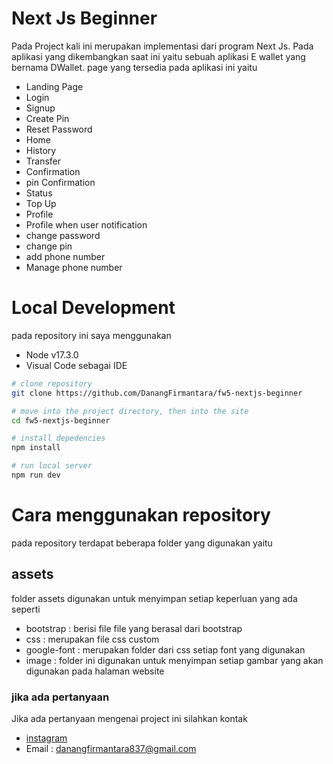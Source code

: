 # Next Js Beginner
Pada Project kali ini merupakan implementasi dari program Next Js. Pada aplikasi yang dikembangkan saat ini yaitu sebuah aplikasi E wallet yang bernama DWallet. page yang tersedia pada aplikasi ini yaitu
* Landing Page 
* Login
* Signup
* Create Pin
* Reset Password
* Home
* History
* Transfer
* Confirmation
* pin Confirmation
* Status
* Top Up
* Profile
* Profile when user notification
* change password
* change pin
* add phone number
* Manage phone number

# Local Development
pada repository ini saya menggunakan 
* Node v17.3.0
* Visual Code sebagai IDE

```bash
# clone repository
git clone https://github.com/DanangFirmantara/fw5-nextjs-beginner

# move into the project directory, then into the site
cd fw5-nextjs-beginner

# install depedencies
npm install

# run local server
npm run dev
```

# Cara menggunakan repository
pada repository terdapat beberapa folder yang digunakan yaitu

## assets
folder assets digunakan untuk menyimpan setiap keperluan yang ada seperti
* bootstrap : berisi file file yang berasal dari bootstrap
* css : merupakan file css custom
* google-font : merupakan folder dari css setiap font yang digunakan
* image : folder ini digunakan untuk menyimpan setiap gambar yang akan digunakan pada halaman website

<!-- # Technology
pada project ini menggunakan beberapa teknology yang digunakan yaitu
* HTML : berguna sebagai kerangka dari tampilan website itu sendiri
* CSS : digunakan untuk membuat tampilan website menjadi lebih berwarna
* Bootstrap : digunakan sebagai fitur pembantu utama dalam memanfaatkan CSS sehingga dalam pembuatan setiap elemen menjadi lebih cepat dan mudah di responsive kan
* next Js  -->

<!-- # Fitur fitur yang tersedia 
pada project ini saya memiliki beberapa fitur
* button yang digunakan dibuat responsive
* tulisan yang ditampilkan dibuat sekontras mungkin
* warna yang diselaraskan
* link pada setiap element dapat digunakan -->

<!-- # Netlify
project ini telah di deploy di [netlify](https://goofy-keller-d20657.netlify.app/). cara akses :
* [Home](https://goofy-keller-d20657.netlify.app/home-2.html)
* [Login](https://goofy-keller-d20657.netlify.app/login-2.html)
* [Sign-Up](https://goofy-keller-d20657.netlify.app/sign-up.html)
* [Fogot Password](https://goofy-keller-d20657.netlify.app/forgot-password.html)
* [History](https://goofy-keller-d20657.netlify.app/history.html)
* [Payment](https://goofy-keller-d20657.netlify.app/payment-2.html)
* [Profile](https://goofy-keller-d20657.netlify.app/profile.html)
* [Reservation](https://goofy-keller-d20657.netlify.app/reservation.html)
* [vehicle Detail](https://goofy-keller-d20657.netlify.app/vehicle-detail.html)
* [vehicle Type](https://goofy-keller-d20657.netlify.app/vehicle-type.html) -->

### jika ada pertanyaan
Jika ada pertanyaan mengenai project ini silahkan kontak
* [instagram](https://www.instagram.com/danangf14)
* Email : danangfirmantara837@gmail.com
